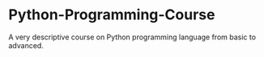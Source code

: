 # Python-Programming-Course
A very descriptive course on Python programming language from basic to advanced.
